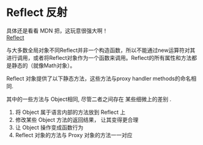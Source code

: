 # Reflect 反射

具体还是看看 MDN 把，这玩意很强大啊！  
[Reflect](https://developer.mozilla.org/zh-CN/docs/Web/JavaScript/Reference/Global_Objects/Reflect)

与大多数全局对象不同Reflect并非一个构造函数，所以不能通过new运算符对其进行调用，或者将Reflect对象作为一个函数来调用。Reflect的所有属性和方法都是静态的（就像Math对象）。

Reflect 对象提供了以下静态方法，这些方法与proxy handler methods的命名相同.

其中的一些方法与 Object相同, 尽管二者之间存在 某些细微上的差别 .

1. 将 Object 属于语言内部的方法放到 Reflect 上
2. 修改某些 Object 方法的返回结果， 让其变得更合理
3. 让 Object 操作变成函数行为
4. Reflect 对象的方法与 Proxy 对象的方法一一对应
